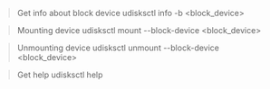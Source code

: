 > Get info about block device
udisksctl info -b <block_device>

> Mounting device 
udisksctl mount --block-device <block_device>

> Unmounting device 
udisksctl unmount --block-device <block_device>

> Get help 
udisksctl help 
